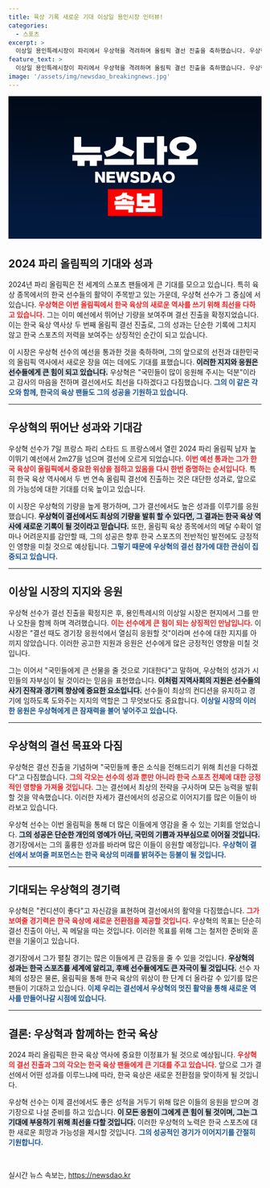 ```yaml
---
title: 육상 기록 새로운 기대 이상일 용인시장 인터뷰!
categories:
  - 스포츠
excerpt: >
  이상일 용인특례시장이 파리에서 우상혁을 격려하며 올림픽 결선 진출을 축하했습니다. 우상혁은 한국 최초로 두 번 연속 올림픽 결선 진출을 이뤘습니다. 메달 획득에 대한 기대감이 높아지는 가운데, 그의 성과가 한국 육상 역사에 새로운 기록을 남길지 주목됩니다!
feature_text: >
  이상일 용인특례시장이 파리에서 우상혁을 격려하며 올림픽 결선 진출을 축하했습니다. 우상혁은 한국 최초로 두 번 연속 올림픽 결선 진출을 이뤘습니다. 메달 획득에 대한 기대감이 높아지는 가운데, 그의 성과가 한국 육상 역사에 새로운 기록을 남길지 주목됩니다!
image: '/assets/img/newsdao_breakingnews.jpg'
---
```


<p><img src="/assets/img/newsdao_breakingnews.jpg" alt="cryptoinkorea 속보" /></p>

<h2 data-ke-size="size26">2024 파리 올림픽의 기대와 성과</h2>

<p data-ke-size="size16">2024년 파리 올림픽은 전 세계의 스포츠 팬들에게 큰 기대를 모으고 있습니다. 특히 육상 종목에서의 한국 선수들의 활약이 주목받고 있는 가운데, 우상혁 선수가 그 중심에 서 있습니다. <b><span style="color: #ee2323;">우상혁은 이번 올림픽에서 한국 육상의 새로운 역사를 쓰기 위해 최선을 다하고 있습니다.</span></b> 그는 이미 예선에서 뛰어난 기량을 보여주며 결선 진출을 확정지었습니다. 이는 한국 육상 역사상 두 번째 올림픽 결선 진출로, 그의 성과는 단순한 기록에 그치지 않고 한국 스포츠의 저력을 보여주는 상징적인 순간이 되고 있습니다.</p>

<p data-ke-size="size16">이 시장은 우상혁 선수의 예선을 통과한 것을 축하하며, 그의 앞으로의 선전과 대한민국의 올림픽 역사에서 새로운 장을 여는 데에도 기대를 표했습니다. <b><span style="background-color: #21538527;">이러한 지지와 응원은 선수들에게 큰 힘이 되고 있습니다.</span></b> 우상혁은 "국민들이 많이 응원해 주시는 덕분"이라고 감사의 마음을 전하며 결선에서도 최선을 다하겠다고 다짐했습니다. <b><span style="color: #1a5490;">그의 이 같은 각오와 함께, 한국의 육상 팬들도 그의 성공을 기원하고 있습니다.</span></b></p>

<hr>

<h2 data-ke-size="size26">우상혁의 뛰어난 성과와 기대감</h2>

<p data-ke-size="size16">우상혁 선수가 7일 프랑스 파리 스타드 드 프랑스에서 열린 2024 파리 올림픽 남자 높이뛰기 예선에서 2m27을 넘으며 결선에 오르게 되었습니다. <b><span style="color: #ee2323;">이번 예선 통과는 그가 한국 육상이 올림픽에서 중요한 위상을 점하고 있음을 다시 한번 증명하는 순서입니다.</span></b> 특히 한국 육상 역사에서 두 번 연속 올림픽 결선에 진출하는 것은 대단한 성과로, 앞으로의 가능성에 대한 기대를 더욱 높이고 있습니다.</p>

<p data-ke-size="size16">이 시장은 우상혁의 기량을 높게 평가하며, 그가 결선에서도 높은 성과를 이루기를 응원했습니다. <b><span style="background-color: #21538527;">우상혁이 결선에서도 최상의 기량을 발휘 할 수 있다면, 그 결과는 한국 육상 역사에 새로운 기록이 될 것이라고 믿습니다.</span></b> 또한, 올림픽 육상 종목에서의 메달 수확이 얼마나 어려운지를 감안할 때, 그의 성공은 향후 한국 스포츠의 전반적인 발전에도 긍정적인 영향을 미칠 것으로 예상됩니다. <b><span style="color: #1a5490;">그렇기 때문에 우상혁의 결선 참가에 대한 관심이 집중되고 있습니다.</span></b></p>

<hr>

<h2 data-ke-size="size26">이상일 시장의 지지와 응원 </h2>

<p data-ke-size="size16">우상혁 선수가 결선 진출을 확정지은 후, 용인특례시의 이상일 시장은 현지에서 그를 만나 오찬을 함께 하며 격려했습니다. <b><span style="color: #ee2323;">이는 선수에게 큰 힘이 되는 상징적인 만남입니다.</span></b> 이 시장은 "결선 때도 경기장 응원석에서 열심히 응원할 것"이라며 선수에 대한 지지를 아끼지 않았습니다. 이러한 공고한 지원과 응원은 선수에게 많은 긍정적인 영향을 미칠 것입니다.</p>

<p data-ke-size="size16">그는 이어서 "국민들에게 큰 선물을 줄 것으로 기대한다"고 말하며, 우상혁의 성과가 시민들의 자부심이 될 것이라는 믿음을 표현했습니다. <b><span style="background-color: #21538527;">이처럼 지역사회의 지원은 선수들의 사기 진작과 경기력 향상에 중요한 요소입니다.</span></b> 선수들이 최상의 컨디션을 유지하고 경기에 임하도록 도와주는 지지의 역할은 그 무엇보다도 중요합니다. <b><span style="color: #1a5490;">이상일 시장의 이러한 응원은 우상혁에게 큰 잠재력을 불어 넣어주고 있습니다.</span></b></p>

<hr>

<h2 data-ke-size="size26">우상혁의 결선 목표와 다짐</h2>

<p data-ke-size="size16">우상혁은 결선 진출을 기념하며 "국민들께 좋은 소식을 전해드리기 위해 최선을 다하겠다"고 다짐했습니다. <b><span style="color: #ee2323;">그의 각오는 선수의 성과 뿐만 아니라 한국 스포츠 전체에 대한 긍정적인 영향을 가져올 것입니다.</span></b> 그는 결선에서 최상의 전략을 구사하며 모든 능력을 발휘할 것을 약속했습니다. 이러한 자세가 결선에서의 성공으로 이어지기를 많은 이들이 바라보고 있습니다.</p>

<p data-ke-size="size16">우상혁 선수는 이번 올림픽을 통해 더 많은 이들에게 영감을 줄 수 있는 기회를 얻었습니다. <b><span style="background-color: #21538527;">그의 성공은 단순한 개인의 영예가 아닌, 국민의 기쁨과 자부심으로 이어질 것입니다.</span></b> 경기장에서는 그의 훌륭한 성과를 바라며 많은 이들이 응원할 예정입니다. <b><span style="color: #1a5490;">우상혁이 결선에서 보여줄 퍼포먼스는 한국 육상의 미래를 밝혀주는 등불이 될 것입니다.</span></b></p>

<hr>

<h2 data-ke-size="size26">기대되는 우상혁의 경기력</h2>

<p data-ke-size="size16">우상혁은 "컨디션이 좋다"고 자신감을 표현하며 결선에서의 활약을 다짐했습니다. <b><span style="color: #ee2323;">그가 보여줄 경기력은 한국 육상에 새로운 전환점을 제공할 것입니다.</span></b> 우상혁의 목표는 단순히 결선 진출이 아닌, 꼭 메달을 따는 것입니다. 이러한 목표를 위해 그는 철저한 준비와 훈련을 기울이고 있습니다.</p>

<p data-ke-size="size16">경기장에서 그가 펼칠 경기는 많은 이들에게 큰 감동을 줄 수 있을 것입니다. <b><span style="background-color: #21538527;">우상혁의 성과는 한국 스포츠를 세계에 알리고, 후배 선수들에게도 큰 자극이 될 것입니다.</span></b> 선수 자체의 성장은 물론, 올림픽을 통해 한국 육상의 위상이 한 단계 더 올라갈 수 있기를 많은 팬들이 기대하고 있습니다. <b><span style="color: #1a5490;">이제 우리는 결선에서 우상혁의 멋진 활약을 통해 새로운 역사를 만들어나갈 시점에 있습니다.</span></b></p>

<hr>

<h2 data-ke-size="size26">결론: 우상혁과 함께하는 한국 육상</h2>

<p data-ke-size="size16">2024 파리 올림픽은 한국 육상 역사에 중요한 이정표가 될 것으로 예상됩니다. <b><span style="color: #ee2323;">우상혁의 결선 진출과 그의 각오는 한국 육상 팬들에게 큰 기대를 주고 있습니다.</span></b> 앞으로 그가 결선에서 어떤 성과를 이루느냐에 따라, 한국 육상은 새로운 전환점을 맞이하게 될 것입니다.</p>

<p data-ke-size="size16">우상혁 선수는 이제 결선에서도 좋은 성적을 거두기 위해 많은 이들의 응원을 받으며 경기장으로 나설 준비를 하고 있습니다. <b><span style="background-color: #21538527;">이 모든 응원이 그에게 큰 힘이 될 것이며, 그는 그 기대에 부응하기 위해 최선을 다할 것입니다.</span></b> 이러한 우상혁의 노력은 한국 스포츠에 대한 새로운 희망과 가능성을 제시할 것입니다. <b><span style="color: #1a5490;">그의 성공적인 경기가 이어지기를 간절히 기원합니다.</span></b></p>

<p data-ke-size="size16">&nbsp;</p>
실시간 뉴스 속보는, <a href="https://newsdao.kr" rel="dofollow">https://newsdao.kr</a>


